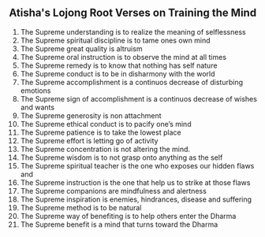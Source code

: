 ## **Atisha's Lojong Root Verses on Training the Mind**

01. The Supreme understanding is to realize the meaning of selflessness
02. The Supreme spiritual discipline is to tame ones own mind
03. The Supreme great quality is altruism
04. The Supreme oral instruction is to observe the mind at all times
05. The Supreme remedy is to know that nothing has self nature
06. The Supreme conduct is to be in disharmony with the world
07. The Supreme accomplishment is a continuos decrease of disturbing emotions
08. The Supreme sign of accomplishment is a continuos decrease of wishes and wants
09. The Supreme generosity is non attachment
10. The Supreme ethical conduct is to pacify one’s mind
11. The Supreme patience is to take the lowest place
12. The Supreme effort is letting go of activity
13. The Supreme concentration is not altering the mind.
14. The Supreme wisdom is to not grasp onto anything as the self
15. The Supreme spiritual teacher is the one who exposes our hidden flaws and
16. The Supreme instruction is the one that help us to strike at those flaws
17. The Supreme companions are mindfulness and alertness
18. The Supreme inspiration is enemies, hindrances, disease and suffering
19. The Supreme method is to be natural
20. The Supreme way of benefiting is to help others enter the Dharma
21. The Supreme benefit is a mind that turns toward the Dharma

